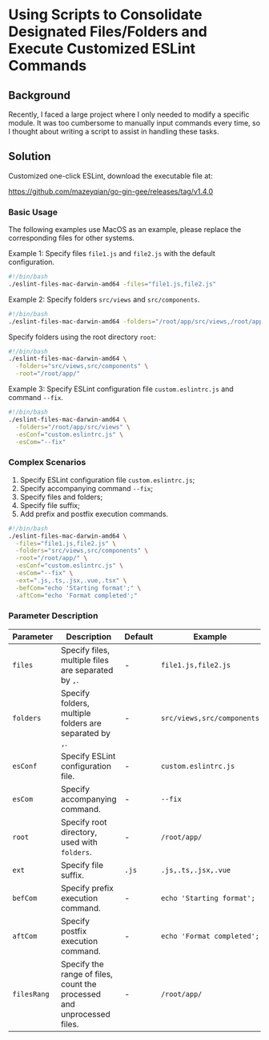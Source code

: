 # Using Scripts to Consolidate Designated Files/Folders and Execute Customized ESLint Commands

## Background

Recently, I faced a large project where I only needed to modify a specific module. It was too cumbersome to manually input commands every time, so I thought about writing a script to assist in handling these tasks.

## Solution

Customized one-click ESLint, download the executable file at:

<https://github.com/mazeyqian/go-gin-gee/releases/tag/v1.4.0>

### Basic Usage

The following examples use MacOS as an example, please replace the corresponding files for other systems.

Example 1: Specify files `file1.js` and `file2.js` with the default configuration.

```bash
#!/bin/bash
./eslint-files-mac-darwin-amd64 -files="file1.js,file2.js"
```

Example 2: Specify folders `src/views` and `src/components`.

```bash
#!/bin/bash
./eslint-files-mac-darwin-amd64 -folders="/root/app/src/views,/root/app/src/components"
```

Specify folders using the root directory `root`:

```bash
#!/bin/bash
./eslint-files-mac-darwin-amd64 \
  -folders="src/views,src/components" \
  -root="/root/app/"
```

Example 3: Specify ESLint configuration file `custom.eslintrc.js` and command `--fix`.

```bash
#!/bin/bash
./eslint-files-mac-darwin-amd64 \
  -folders="/root/app/src/views" \
  -esConf="custom.eslintrc.js" \
  -esCom="--fix"
```

### Complex Scenarios

1. Specify ESLint configuration file `custom.eslintrc.js`;
2. Specify accompanying command `--fix`;
3. Specify files and folders;
4. Specify file suffix;
5. Add prefix and postfix execution commands.

```bash
#!/bin/bash
./eslint-files-mac-darwin-amd64 \
  -files="file1.js,file2.js" \
  -folders="src/views,src/components" \
  -root="/root/app/" \
  -esConf="custom.eslintrc.js" \
  -esCom="--fix" \
  -ext=".js,.ts,.jsx,.vue,.tsx" \
  -befCom="echo 'Starting format';" \
  -aftCom="echo 'Format completed';"
```

### Parameter Description

| Parameter | Description | Default | Example | Required |
| --- | --- | --- | --- | --- |
| `files` | Specify files, multiple files are separated by `,`. | - | `file1.js,file2.js` | Optional |
| `folders` | Specify folders, multiple folders are separated by `,`. | - | `src/views,src/components` | Optional |
| `esConf` | Specify ESLint configuration file. | - | `custom.eslintrc.js` | Optional |
| `esCom` | Specify accompanying command. | - | `--fix` | Optional |
| `root` | Specify root directory, used with `folders`. | - | `/root/app/` | Optional |
| `ext` | Specify file suffix. | `.js` | `.js,.ts,.jsx,.vue` | Optional |
| `befCom` | Specify prefix execution command. | - | `echo 'Starting format';` | Optional |
| `aftCom` | Specify postfix execution command. | - | `echo 'Format completed';` | Optional |
| `filesRang` | Specify the range of files, count the processed and unprocessed files. | - | `/root/app/` | Optional |
